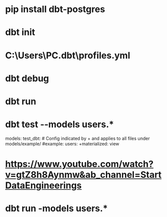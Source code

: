 # pip install dbt-postgres

# dbt init

# C:\Users\PC\.dbt\profiles.yml

# dbt debug

# dbt run

# dbt test --models users.*


models:
  test_dbt:
    # Config indicated by + and applies to all files under models/example/
    #example:
    users:
      +materialized: view
# https://www.youtube.com/watch?v=gtZ8h8Aynmw&ab_channel=StartDataEngineerings


# dbt run -models users.*